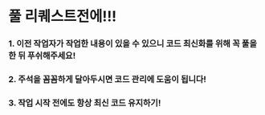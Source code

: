 # 풀 리퀘스트전에!!!
### 1. 이전 작업자가 작업한 내용이 있을 수 있으니 코드 최신화를 위해 꼭 풀을 한 뒤 푸쉬해주세요!
### 2. 주석을 꼼꼼하게 달아두시면 코드 관리에 도움이 됩니다!
### 3. 작업 시작 전에도 항상 최신 코드 유지하기!
